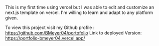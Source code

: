 This is my first time using vercel but I was able to edit and customize an next.js template on vercel.
I'm willing to learn and adapt to any platform given.

To view this project visit my Github profile : https://github.com/BMeyer04/portofolio
Link to deployed Version: https://portfolio-bmeyer04.vercel.app/
